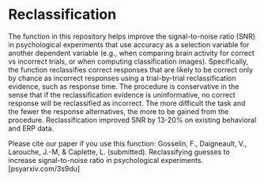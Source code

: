 # Reclassification

The function in this repository helps improve the signal-to-noise ratio (SNR) in psychological experiments that use accuracy as a selection variable for another dependent variable (e.g., when comparing brain activity for correct vs incorrect trials, or when computing classification images). Specifically, the function reclassifies correct responses that are likely to be correct only by chance as incorrect responses using a trial-by-trial reclassification evidence, such as response time. The procedure is conservative in the sense that if the reclassification evidence is uninformative, no correct response will be reclassified as incorrect. The more difficult the task and the fewer the response alternatives, the more to be gained from the procedure. Reclassification improved SNR by 13-20% on existing behavioral and ERP data. 

Please cite our paper if you use this function:
Gosselin, F., Daigneault, V., Larouche, J.-M, & Caplette, L. (submitted). Reclassifying guesses to increase signal-to-noise ratio in psychological experiments. [psyarxiv.com/3s9du]
